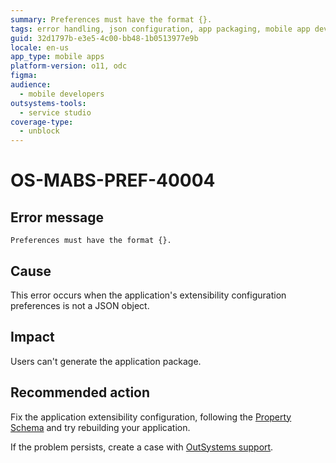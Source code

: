 ```yaml
---
summary: Preferences must have the format {}.
tags: error handling, json configuration, app packaging, mobile app development, support
guid: 32d1797b-e3e5-4c00-bb48-1b0513977e9b
locale: en-us
app_type: mobile apps
platform-version: o11, odc
figma:
audience:
  - mobile developers
outsystems-tools:
  - service studio
coverage-type:
  - unblock
---
```


# OS-MABS-PREF-40004

## Error message

`Preferences must have the format {}.`

## Cause

This error occurs when the application's extensibility configuration preferences is not a JSON object.

## Impact

Users can't generate the application package.

## Recommended action

Fix the application extensibility configuration, following the [Property Schema](https://success.outsystems.com/Documentation/11/Delivering_Mobile_Apps/Customize_Your_Mobile_App/Extensibility_Configurations_JSON_Schema#property-schema) and try rebuilding your application.

If the problem persists, create a case with [OutSystems support](https://www.outsystems.com/support/portal/open-support-case?ErrorCode=OS-MABS-PREF-40004).
